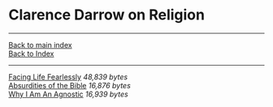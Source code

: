 # Clarence Darrow on Religion

------------------------------------------------------------------------

[Back to main index](../../index)  
[Back to Index](../index)  

------------------------------------------------------------------------

[Facing Life Fearlessly](facing) *48,839 bytes*  
[Absurdities of the Bible](bibabs) *16,876 bytes*  
[Why I Am An Agnostic](whyagn) *16,939 bytes*  
